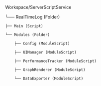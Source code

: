 Workspace/ServerScriptService

└── RealTimeLog (Folder)

    ├── Main (Script)
    
    └── Modules (Folder)
    
        ├── Config (ModuleScript)
        
        ├── UIManager (ModuleScript)
        
        ├── PerformanceTracker (ModuleScript)
        
        ├── GraphRenderer (ModuleScript)
        
        └── DataExporter (ModuleScript)
